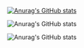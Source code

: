 [![Anurag's GitHub stats](https://github-readme-stats.vercel.app/api?username=MoreiraAlex)](https://github.com/anuraghazra/github-readme-stats)

![Anurag's GitHub stats](https://github-readme-stats.vercel.app/api?username=MoreiraAlex&hide=contribs,prs)

![Anurag's GitHub stats](https://github-readme-stats.vercel.app/api?username=MoreiraAlex&count_private=true)



